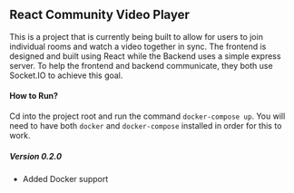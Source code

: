 ## React Community Video Player
This is a project that is currently being built to allow for users to join
individual rooms and watch a video together in sync. The frontend is designed
and built using React while the Backend uses a simple express server. To help
the frontend and backend communicate, they both use Socket.IO to achieve this
goal.

#### How to Run?
Cd into the project root and run the command `docker-compose up`. You will need
to have both `docker` and `docker-compose` installed in order for this to work.

##### Version 0.2.0
 - Added Docker support
